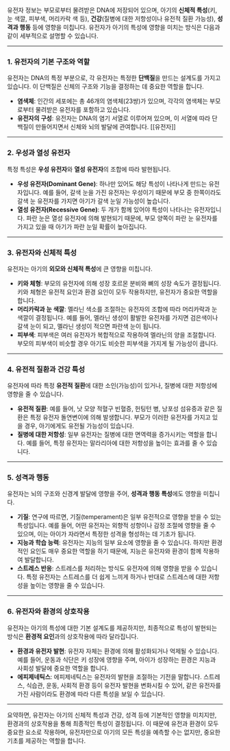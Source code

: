 유전자 정보는 부모로부터 물려받은 DNA에 저장되어 있으며, 아기의 **신체적 특성**(키, 눈 색깔, 피부색, 머리카락 색 등), **건강**(질병에 대한 저항성이나 유전적 질환 가능성), **성격과 행동** 등에 영향을 미칩니다. 유전자가 아기의 특성에 영향을 미치는 방식은 다음과 같이 세부적으로 설명할 수 있습니다.

---

### **1. 유전자의 기본 구조와 역할**

유전자는 DNA의 특정 부분으로, 각 유전자는 특정한 **단백질**을 만드는 설계도를 가지고 있습니다. 이 단백질은 신체의 구조와 기능을 결정하는 데 중요한 역할을 합니다.

- **염색체**: 인간의 세포에는 총 46개의 염색체(23쌍)가 있으며, 각각의 염색체는 부모로부터 물려받은 유전자를 포함하고 있습니다.
- **유전자의 구성**: 유전자는 DNA의 염기 서열로 이루어져 있으며, 이 서열에 따라 단백질이 만들어지면서 신체와 뇌의 발달에 관여합니다.
[[유전자]]
---

### **2. 우성과 열성 유전자**

특정 특성은 **우성 유전자**와 **열성 유전자**의 조합에 따라 발현됩니다.

- **우성 유전자(Dominant Gene)**: 하나만 있어도 해당 특성이 나타나게 만드는 유전자입니다. 예를 들어, 갈색 눈을 가진 유전자는 우성이기 때문에 부모 중 한쪽이라도 갈색 눈 유전자를 가지면 아기가 갈색 눈일 가능성이 높습니다.
- **열성 유전자(Recessive Gene)**: 두 개가 함께 있어야 특성이 나타나는 유전자입니다. 파란 눈은 열성 유전자에 의해 발현되기 때문에, 부모 양쪽이 파란 눈 유전자를 가지고 있을 때 아기가 파란 눈일 확률이 높아집니다.

---

### **3. 유전자와 신체적 특성**

유전자는 아기의 **외모와 신체적 특성**에 큰 영향을 미칩니다.

- **키와 체형**: 부모의 유전자에 의해 성장 호르몬 분비와 뼈의 성장 속도가 결정됩니다. 키와 체형은 유전적 요인과 환경 요인이 모두 작용하지만, 유전자가 중요한 역할을 합니다.
- **머리카락과 눈 색깔**: 멜라닌 색소를 조절하는 유전자의 조합에 따라 머리카락과 눈 색깔이 결정됩니다. 예를 들어, 멜라닌 생성이 활발한 유전자를 가지면 검은색이나 갈색 눈이 되고, 멜라닌 생성이 적으면 파란색 눈이 됩니다.
- **피부색**: 피부색은 여러 유전자가 복합적으로 작용하여 멜라닌의 양을 조절합니다. 부모의 피부색이 비슷할 경우 아기도 비슷한 피부색을 가지게 될 가능성이 큽니다.

---

### **4. 유전적 질환과 건강 특성**

유전자에 따라 특정 **유전적 질환**에 대한 소인(가능성)이 있거나, 질병에 대한 저항성에 영향을 줄 수 있습니다.

- **유전적 질환**: 예를 들어, 낫 모양 적혈구 빈혈증, 헌팅턴 병, 낭포성 섬유증과 같은 질환은 특정 유전자 돌연변이에 의해 발생합니다. 부모가 이러한 유전자를 가지고 있을 경우, 아기에게도 유전될 가능성이 있습니다.
- **질병에 대한 저항성**: 일부 유전자는 질병에 대한 면역력을 증가시키는 역할을 합니다. 예를 들어, 특정 유전자는 말라리아에 대한 저항성을 높이는 효과를 줄 수 있습니다.

---

### **5. 성격과 행동**

유전자는 뇌의 구조와 신경계 발달에 영향을 주어, **성격과 행동 특성**에도 영향을 미칩니다.

- **기질**: 연구에 따르면, 기질(temperament)은 일부 유전적으로 영향을 받을 수 있는 특성입니다. 예를 들어, 어떤 유전자는 외향적 성향이나 감정 조절에 영향을 줄 수 있으며, 이는 아이가 자라면서 특정한 성격을 형성하는 데 기초가 됩니다.
- **지능과 학습 능력**: 유전자는 지능의 일부 요소에 영향을 줄 수 있습니다. 하지만 환경적인 요인도 매우 중요한 역할을 하기 때문에, 지능은 유전자와 환경이 함께 작용하여 발달합니다.
- **스트레스 반응**: 스트레스를 처리하는 방식도 유전자에 의해 영향을 받을 수 있습니다. 특정 유전자는 스트레스를 더 쉽게 느끼게 하거나 반대로 스트레스에 대한 저항성을 높이는 영향을 줄 수 있습니다.

---

### **6. 유전자와 환경의 상호작용**

유전자는 아기의 특성에 대한 기본 설계도를 제공하지만, 최종적으로 특성이 발현되는 방식은 **환경적 요인**과의 상호작용에 따라 달라집니다.

- **환경과 유전자 발현**: 유전자 자체는 환경에 의해 활성화되거나 억제될 수 있습니다. 예를 들어, 운동과 식단은 키 성장에 영향을 주며, 아이가 성장하는 환경은 지능과 사회성 발달에 중요한 역할을 합니다.
- **에피제네틱스**: 에피제네틱스는 유전자의 발현을 조절하는 기전을 말합니다. 스트레스, 식습관, 운동, 사회적 환경 등이 유전자 발현을 변화시킬 수 있어, 같은 유전자를 가진 사람이라도 환경에 따라 다른 특성을 보일 수 있습니다.

---

요약하면, 유전자는 아기의 신체적 특성과 건강, 성격 등에 기본적인 영향을 미치지만, 환경과의 상호작용을 통해 최종적인 특성이 결정됩니다. 이 때문에 유전과 환경이 모두 중요한 요소로 작용하며, 유전자만으로 아기의 모든 특성을 예측할 수는 없지만, 중요한 기초를 제공하는 역할을 합니다.
